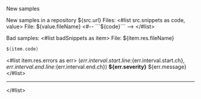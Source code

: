 New samples 

New samples in a repository ${src.url}
Files:
<#list src.snippets as code, value>
File: ${value.fileName}
    <#--  ```${code}```  -->
</#list>

Bad samples:
<#list badSnippets as item>
  File: ${item.res.fileName}

```kotlin
${item.code}
```

<#list item.res.errors as err>
(${err.interval.start.line}:${err.interval.start.ch}, ${err.interval.end.line}:${err.interval.end.ch}) **${err.severity}** ${err.message}
</#list>
    
------

</#list>
